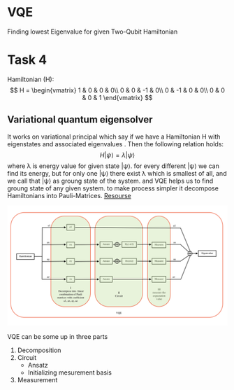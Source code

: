 # VQE
Finding lowest Eigenvalue for given Two-Qubit Hamiltonian

# Task 4 
Hamiltonian (H):
$$ H = \begin{vmatrix}
1 & 0 & 0 & 0\\
0 & 0 & -1 & 0\\
0 & -1 & 0 & 0\\
0 & 0 & 0 & 1
\end{vmatrix} $$



## Variational quantum eigensolver

It works on variational principal which say if we have a Hamiltonian H with eigenstates and associated eigenvalues . Then the following relation holds: $$ H |\psi⟩ = \lambda|\psi⟩$$ 
where λ is energy value for given state |ψ⟩. for every different |ψ⟩ we can find its energy, but for only one 
|ψ⟩ there exist λ which is smallest of all, and we call that |ψ⟩ as groung state of the system. and VQE helps us to find groung state of any given system. to make process simpler it decompose Hamiltonians into Pauli-Matrices.  [Resourse](https://www.mustythoughts.com/variational-quantum-eigensolver-explained)

![Variational quantum eigensolver single qubit(VQE)](vqe.png)   


VQE can be some up in three parts 
1. Decomposition
2. Circuit
    - Ansatz
    - Initializing mesurement basis
3. Measurement
 
 
